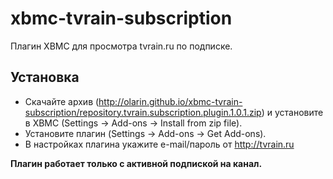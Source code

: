 xbmc-tvrain-subscription
========================
Плагин XBMC для просмотра tvrain.ru по подписке.

Установка
---------

* Скачайте архив (<http://olarin.github.io/xbmc-tvrain-subscription/repository.tvrain.subscription.plugin.1.0.1.zip>) и установите в XBMC (Settings -> Add-ons -> Install from zip file).
* Установите плагин (Settings -> Add-ons -> Get Add-ons).
* В настройках плагина укажите e-mail/пароль от <http://tvrain.ru>

**Плагин работает только с активной подпиской на канал.**

